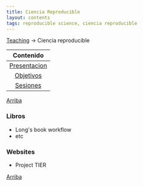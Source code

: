 ```yaml
---
title: Ciencia Reproducible
layout: contents
tags: reproducible science, ciencia reproducible
---
```


<a name="Contenido"></a>

[Teaching](../../teaching) &rarr; Ciencia reproducible

| Contenido |
| :---: |
| [Presentacion](#Presentacion) |
| [Objetivos](#Objetivo) |
| [Sesiones](#Sesiones) |

[Arriba](#Contenido)

### Libros
* Long's book workflow
* etc

### Websites
* Project TIER

[Arriba](#Contenido)
